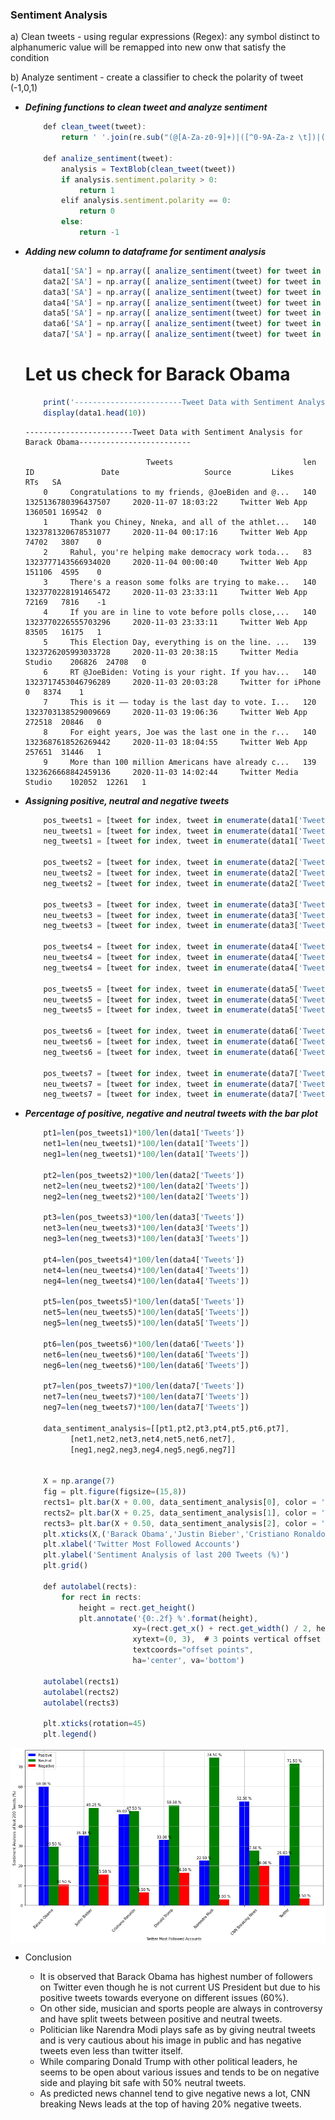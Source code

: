 ### Sentiment Analysis

 a) Clean tweets - using regular expressions (Regex): any symbol distinct to alphanumeric value will be remapped into new onw that satisfy the condition

 b) Analyze sentiment - create a classifier to check the polarity of tweet (-1,0,1) 
 
* ***Defining functions to clean tweet and analyze sentiment***

  ```javascript
      def clean_tweet(tweet):
          return ' '.join(re.sub("(@[A-Za-z0-9]+)|([^0-9A-Za-z \t])|(\w+:\/\/\S+)", " ", tweet).split())

      def analize_sentiment(tweet):
          analysis = TextBlob(clean_tweet(tweet))
          if analysis.sentiment.polarity > 0:
              return 1
          elif analysis.sentiment.polarity == 0:
              return 0
          else:
              return -1
  ```

* ***Adding new column to dataframe for sentiment analysis***

  ```javascript
      data1['SA'] = np.array([ analize_sentiment(tweet) for tweet in data1['Tweets'] ])
      data2['SA'] = np.array([ analize_sentiment(tweet) for tweet in data2['Tweets'] ])
      data3['SA'] = np.array([ analize_sentiment(tweet) for tweet in data3['Tweets'] ])
      data4['SA'] = np.array([ analize_sentiment(tweet) for tweet in data4['Tweets'] ])
      data5['SA'] = np.array([ analize_sentiment(tweet) for tweet in data5['Tweets'] ])
      data6['SA'] = np.array([ analize_sentiment(tweet) for tweet in data6['Tweets'] ])
      data7['SA'] = np.array([ analize_sentiment(tweet) for tweet in data7['Tweets'] ])
  ```
  
  # Let us check for Barack Obama
  ```javascript
      print('------------------------Tweet Data with Sentiment Analysis for Barack Obama-------------------------')
      display(data1.head(10))
  ```
  
  ```
  ------------------------Tweet Data with Sentiment Analysis for Barack Obama-------------------------
  
                             Tweets 	                        len 	            ID 	             Date                  	Source         Likes 	  RTs   SA
      0 	Congratulations to my friends, @JoeBiden and @... 	140 	1325136780396437507 	2020-11-07 18:03:22 	Twitter Web App 	1360501 169542 	0
      1 	Thank you Chiney, Nneka, and all of the athlet... 	140 	1323781320678531077 	2020-11-04 00:17:16 	Twitter Web App 	74702 	3807 	0
      2 	Rahul, you're helping make democracy work toda... 	83 	1323777143566934020 	2020-11-04 00:00:40 	Twitter Web App 	151106 	4595 	0
      3 	There's a reason some folks are trying to make... 	140 	1323770228191465472 	2020-11-03 23:33:11 	Twitter Web App 	72169 	7816 	-1
      4 	If you are in line to vote before polls close,... 	140 	1323770226555703296 	2020-11-03 23:33:11 	Twitter Web App 	83505 	16175 	1
      5 	This Election Day, everything is on the line. ... 	139 	1323726205993033728 	2020-11-03 20:38:15 	Twitter Media Studio 	206826 	24708 	0
      6 	RT @JoeBiden: Voting is your right. If you hav... 	140 	1323717453046796289 	2020-11-03 20:03:28 	Twitter for iPhone 	0 	8374 	1
      7 	This is it –– today is the last day to vote. I... 	120 	1323703138529009669 	2020-11-03 19:06:36 	Twitter Web App 	272518 	20846 	0
      8 	For eight years, Joe was the last one in the r... 	140 	1323687618526269442 	2020-11-03 18:04:55 	Twitter Web App 	257651 	31446 	1
      9 	More than 100 million Americans have already c... 	139 	1323626668842459136 	2020-11-03 14:02:44 	Twitter Media Studio 	102052 	12261 	1
  ```
  
* ***Assigning positive, neutral and negative tweets***

  ```javascript
      pos_tweets1 = [tweet for index, tweet in enumerate(data1['Tweets']) if data1['SA'][index] > 0]
      neu_tweets1 = [tweet for index, tweet in enumerate(data1['Tweets']) if data1['SA'][index] == 0]
      neg_tweets1 = [tweet for index, tweet in enumerate(data1['Tweets']) if data1['SA'][index] < 0]

      pos_tweets2 = [tweet for index, tweet in enumerate(data2['Tweets']) if data2['SA'][index] > 0]
      neu_tweets2 = [tweet for index, tweet in enumerate(data2['Tweets']) if data2['SA'][index] == 0]
      neg_tweets2 = [tweet for index, tweet in enumerate(data2['Tweets']) if data2['SA'][index] < 0]

      pos_tweets3 = [tweet for index, tweet in enumerate(data3['Tweets']) if data3['SA'][index] > 0]
      neu_tweets3 = [tweet for index, tweet in enumerate(data3['Tweets']) if data3['SA'][index] == 0]
      neg_tweets3 = [tweet for index, tweet in enumerate(data3['Tweets']) if data3['SA'][index] < 0]

      pos_tweets4 = [tweet for index, tweet in enumerate(data4['Tweets']) if data4['SA'][index] > 0]
      neu_tweets4 = [tweet for index, tweet in enumerate(data4['Tweets']) if data4['SA'][index] == 0]
      neg_tweets4 = [tweet for index, tweet in enumerate(data4['Tweets']) if data4['SA'][index] < 0]

      pos_tweets5 = [tweet for index, tweet in enumerate(data5['Tweets']) if data5['SA'][index] > 0]
      neu_tweets5 = [tweet for index, tweet in enumerate(data5['Tweets']) if data5['SA'][index] == 0]
      neg_tweets5 = [tweet for index, tweet in enumerate(data5['Tweets']) if data5['SA'][index] < 0]

      pos_tweets6 = [tweet for index, tweet in enumerate(data6['Tweets']) if data6['SA'][index] > 0]
      neu_tweets6 = [tweet for index, tweet in enumerate(data6['Tweets']) if data6['SA'][index] == 0]
      neg_tweets6 = [tweet for index, tweet in enumerate(data6['Tweets']) if data6['SA'][index] < 0]

      pos_tweets7 = [tweet for index, tweet in enumerate(data7['Tweets']) if data7['SA'][index] > 0]
      neu_tweets7 = [tweet for index, tweet in enumerate(data7['Tweets']) if data7['SA'][index] == 0]
      neg_tweets7 = [tweet for index, tweet in enumerate(data7['Tweets']) if data7['SA'][index] < 0]
  ```
  
* ***Percentage of positive, negative and neutral tweets with the bar plot***

  ```javascript
      pt1=len(pos_tweets1)*100/len(data1['Tweets'])
      net1=len(neu_tweets1)*100/len(data1['Tweets'])
      neg1=len(neg_tweets1)*100/len(data1['Tweets'])

      pt2=len(pos_tweets2)*100/len(data2['Tweets'])
      net2=len(neu_tweets2)*100/len(data2['Tweets'])
      neg2=len(neg_tweets2)*100/len(data2['Tweets'])

      pt3=len(pos_tweets3)*100/len(data3['Tweets'])
      net3=len(neu_tweets3)*100/len(data3['Tweets'])
      neg3=len(neg_tweets3)*100/len(data3['Tweets'])

      pt4=len(pos_tweets4)*100/len(data4['Tweets'])
      net4=len(neu_tweets4)*100/len(data4['Tweets'])
      neg4=len(neg_tweets4)*100/len(data4['Tweets'])

      pt5=len(pos_tweets5)*100/len(data5['Tweets'])
      net5=len(neu_tweets5)*100/len(data5['Tweets'])
      neg5=len(neg_tweets5)*100/len(data5['Tweets'])

      pt6=len(pos_tweets6)*100/len(data6['Tweets'])
      net6=len(neu_tweets6)*100/len(data6['Tweets'])
      neg6=len(neg_tweets6)*100/len(data6['Tweets'])

      pt7=len(pos_tweets7)*100/len(data7['Tweets'])
      net7=len(neu_tweets7)*100/len(data7['Tweets'])
      neg7=len(neg_tweets7)*100/len(data7['Tweets'])

      data_sentiment_analysis=[[pt1,pt2,pt3,pt4,pt5,pt6,pt7],
            [net1,net2,net3,net4,net5,net6,net7],
            [neg1,neg2,neg3,neg4,neg5,neg6,neg7]]


      X = np.arange(7)
      fig = plt.figure(figsize=(15,8))
      rects1= plt.bar(X + 0.00, data_sentiment_analysis[0], color = 'b', width = 0.25,label='Positive')
      rects2= plt.bar(X + 0.25, data_sentiment_analysis[1], color = 'g', width = 0.25,label='Neutral')
      rects3= plt.bar(X + 0.50, data_sentiment_analysis[2], color = 'r', width = 0.25,label='Negative')
      plt.xticks(X,('Barack Obama','Justin Bieber','Cristiano Ronaldo','Donald Trump','Narendra Modi','CNN Breaking News','Twitter'))
      plt.xlabel('Twitter Most Followed Accounts')
      plt.ylabel('Sentiment Analysis of last 200 Tweets (%)')
      plt.grid()

      def autolabel(rects):
          for rect in rects:
              height = rect.get_height()
              plt.annotate('{0:.2f} %'.format(height),
                          xy=(rect.get_x() + rect.get_width() / 2, height),
                          xytext=(0, 3),  # 3 points vertical offset
                          textcoords="offset points",
                          ha='center', va='bottom')

      autolabel(rects1)
      autolabel(rects2)
      autolabel(rects3)

      plt.xticks(rotation=45)
      plt.legend()
  ```
  
<p align="center">
  <img width=800" alt="java 8 and prio java 8  array review example" img align="center" src ="https://github.com/worklifesg/Natural-Language-Processing/blob/main/images/EDA7.png">
</p>

* Conclusion

  * It is observed that Barack Obama has highest number of followers on Twitter even though he is not current US President but due to his positive tweets towards everyone on different issues (60%).
  * On other side, musician and sports people are always in controversy and have split tweets between positive and neutral tweets.
  * Politician like Narendra Modi plays safe as by giving neutral tweets and is very cautious about his image in public and has negative tweets even less than twitter itself.
  * While comparing Donald Trump with other political leaders, he seems to be open about various issues and tends to be on negative side and playing bit safe with 50% neutral tweets.
  * As predicted news channel tend to give negative news a lot, CNN breaking News leads at the top of having 20% negative tweets.
